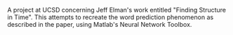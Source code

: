 A project at UCSD concerning Jeff Elman's work entitled "Finding Structure in Time". This attempts to recreate the word prediction phenomenon as described in the paper, using Matlab's Neural Network Toolbox.
